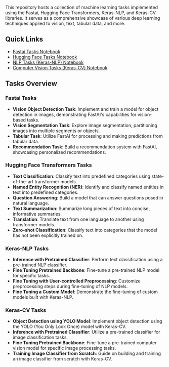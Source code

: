 This repository hosts a collection of machine learning tasks implemented using the Fastai, Hugging Face Transformers, Keras-NLP, and Keras-CV libraries. It serves as a comprehensive showcase of various deep learning techniques applied to vision, text, tabular data, and more.

## Quick Links

- [Fastai Tasks Notebook](https://github.com/SriVinayA/SJSU-CMPE258-DeepLearning/blob/main/Assignment%203/task%20A.ipynb)
- [Hugging Face Tasks Notebook](https://github.com/SriVinayA/SJSU-CMPE258-DeepLearning/blob/main/Assignment%203/task%20B.ipynb)
- [NLP Tasks (Keras-NLP) Notebook](https://github.com/SriVinayA/SJSU-CMPE258-DeepLearning/blob/main/Assignment%203/task%20C.ipynb)
- [Computer Vision Tasks (Keras-CV) Notebook](https://github.com/SriVinayA/SJSU-CMPE258-DeepLearning/blob/main/Assignment%203/task_D.ipynb)

## Tasks Overview

### Fastai Tasks

- **Vision Object Detection Task**: Implement and train a model for object detection in images, demonstrating FastAI's capabilities for vision-based tasks.
- **Vision Segmentation Task**: Explore image segmentation, partitioning images into multiple segments or objects.
- **Tabular Task**: Utilize FastAI for processing and making predictions from tabular data.
- **Recommendation Task**: Build a recommendation system with FastAI, showcasing personalized recommendations.

### Hugging Face Transformers Tasks

- **Text Classification**: Classify text into predefined categories using state-of-the-art transformer models.
- **Named Entity Recognition (NER)**: Identify and classify named entities in text into predefined categories.
- **Question Answering**: Build a model that can answer questions posed in natural language.
- **Text Summarization**: Summarize long pieces of text into concise, informative summaries.
- **Translation**: Translate text from one language to another using transformer models.
- **Zero-shot Classification**: Classify text into categories that the model has not been explicitly trained on.

### Keras-NLP Tasks

- **Inference with Pretrained Classifier**: Perform text classification using a pre-trained NLP classifier.
- **Fine Tuning Pretrained Backbone**: Fine-tune a pre-trained NLP model for specific tasks.
- **Fine Tuning with User-controlled Preprocessing**: Customize preprocessing steps during fine-tuning of NLP models.
- **Fine Tuning a Custom Model**: Demonstrate the fine-tuning of custom models built with Keras-NLP.

### Keras-CV Tasks

- **Object Detection using YOLO Model**: Implement object detection using the YOLO (You Only Look Once) model with Keras-CV.
- **Inference with Pretrained Classifier**: Utilize a pre-trained classifier for image classification tasks.
- **Fine Tuning Pretrained Backbone**: Fine-tune a pre-trained computer vision model for specific image processing tasks.
- **Training Image Classifier from Scratch**: Guide on building and training an image classifier from scratch with Keras-CV.
